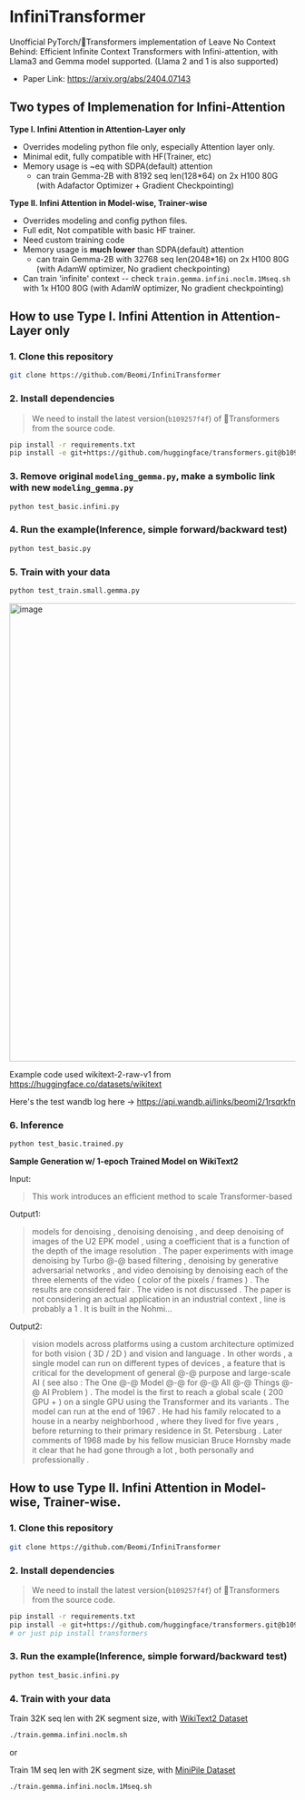 # InfiniTransformer

Unofficial PyTorch/🤗Transformers implementation of Leave No Context Behind: Efficient Infinite Context Transformers with Infini-attention,
with Llama3 and Gemma model supported. (Llama 2 and 1 is also supported)

- Paper Link: https://arxiv.org/abs/2404.07143

## Two types of Implemenation for Infini-Attention

**Type I. Infini Attention in Attention-Layer only**

- Overrides modeling python file only, especially Attention layer only.
- Minimal edit, fully compatible with HF(Trainer, etc)
- Memory usage is ~eq with SDPA(default) attention
  - can train Gemma-2B with 8192 seq len(128*64) on 2x H100 80G (with Adafactor Optimizer + Gradient Checkpointing)

**Type II. Infini Attention in Model-wise, Trainer-wise**

- Overrides modeling and config python files.
- Full edit, Not compatible with basic HF trainer.
- Need custom training code
- Memory usage is **much lower** than SDPA(default) attention
  - can train Gemma-2B with 32768 seq len(2048*16) on 2x H100 80G (with AdamW optimizer, No gradient checkpointing)
- Can train 'infinite' context -- check `train.gemma.infini.noclm.1Mseq.sh` with 1x H100 80G (with AdamW optimizer, No gradient checkpointing)

## How to use Type I. Infini Attention in Attention-Layer only

### 1. Clone this repository

```bash
git clone https://github.com/Beomi/InfiniTransformer
```

### 2. Install dependencies

> We need to install the latest version(`b109257f4f`) of 🤗Transformers from the source code.

```bash
pip install -r requirements.txt
pip install -e git+https://github.com/huggingface/transformers.git@b109257f4f#egg=transformers
```

### 3. Remove original `modeling_gemma.py`, make a symbolic link with new `modeling_gemma.py`

```bash
python test_basic.infini.py
```

### 4. Run the example(Inference, simple forward/backward test)

```bash
python test_basic.py
```

### 5. Train with your data

```bash
python test_train.small.gemma.py
```

<img width="808" alt="image" src="https://github.com/Beomi/InfiniTransformer/assets/11323660/c3cb7b1e-531c-4652-a5de-fcf36b1c03bc">

Example code used wikitext-2-raw-v1 from https://huggingface.co/datasets/wikitext

Here's the test wandb log here -> https://api.wandb.ai/links/beomi2/1rsqrkfn

### 6. Inference

```bash
python test_basic.trained.py
```

**Sample Generation w/ 1-epoch Trained Model on WikiText2**

Input:

> This work introduces an efficient method to scale Transformer-based

Output1:

> models for denoising , denoising denoising , and deep denoising of images of the U2 EPK model , using a coefficient that is a function of the depth of the image resolution . The paper experiments with image denoising by Turbo @-@ based filtering , denoising by generative adversarial networks , and video denoising by denoising each of the three elements of the video ( color of the pixels / frames ) . The results are considered fair . The video is not discussed . The paper is not considering an actual application in an industrial context ,  line is probably a 1 . It is built in the Nohmi…

Output2:

> vision models across platforms using a custom architecture optimized for both vision ( 3D / 2D ) and vision and language . In other words , a single model can run on different types of devices , a feature that is critical for the development of general @-@ purpose and large-scale AI ( see also : The One @-@ Model @-@ for @-@ All @-@ Things @-@ AI Problem ) . The model is the first to reach a global scale ( 200 GPU + ) on a single GPU using the Transformer and its variants . The model can run at the end of 1967 . He had his family relocated to a house in a nearby neighborhood , where they lived for five years , before returning to their primary residence in St. Petersburg . Later comments of 1968 made by his fellow musician Bruce Hornsby made it clear that he had gone through a lot , both personally and professionally .

## How to use Type II. Infini Attention in Model-wise, Trainer-wise.

### 1. Clone this repository

```bash
git clone https://github.com/Beomi/InfiniTransformer
```

### 2. Install dependencies

> We need to install the latest version(`b109257f4f`) of 🤗Transformers from the source code.

```bash
pip install -r requirements.txt
pip install -e git+https://github.com/huggingface/transformers.git@b109257f4f#egg=transformers
# or just pip install transformers
```

### 3. Run the example(Inference, simple forward/backward test)

```bash
python test_basic.infini.py
```

### 4. Train with your data

Train 32K seq len with 2K segment size, with [WikiText2 Dataset](https://huggingface.co/datasets/wikitext)

```bash
./train.gemma.infini.noclm.sh
```

or

Train 1M seq len with 2K segment size, with [MiniPile Dataset](https://huggingface.co/datasets/JeanKaddour/minipile)

```bash
./train.gemma.infini.noclm.1Mseq.sh
```
